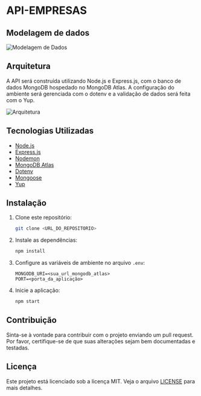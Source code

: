 # API-EMPRESAS

## Modelagem de dados


![Modelagem de Dados](../13-api-empresas/docs/modelagem.png)

## Arquitetura
A API será construída utilizando Node.js e Express.js, com o banco de dados MongoDB hospedado no MongoDB Atlas. A configuração do ambiente será gerenciada com o dotenv e a validação de dados será feita com o Yup.

![Arquitetura](../13-api-empresas/docs/arquitetura.png)

## Tecnologias Utilizadas
- [Node.js](https://nodejs.org/en)
- [Express.js](https://expressjs.com)
- [Nodemon](https://www.digitalocean.com/community/tutorials/workflow-nodemon-pt)
- [MongoDB Atlas](https://www.mongodb.com/pt-br/cloud/atlas/register)
- [Dotenv](https://www.npmjs.com/package/dotenv)
- [Mongoose](https://mongoosejs.com)
- [Yup](https://github.com/jquense/yup)

## Instalação
1. Clone este repositório:
    ```sh
    git clone <URL_DO_REPOSITORIO>
    ```
2. Instale as dependências:
    ```sh
    npm install
    ```
3. Configure as variáveis de ambiente no arquivo `.env`:
    ```env
    MONGODB_URI=<sua_url_mongodb_atlas>
    PORT=<porta_da_aplicação>
    ```
4. Inicie a aplicação:
    ```sh
    npm start
    ```


## Contribuição
Sinta-se à vontade para contribuir com o projeto enviando um pull request. Por favor, certifique-se de que suas alterações sejam bem documentadas e testadas.

## Licença
Este projeto está licenciado sob a licença MIT. Veja o arquivo [LICENSE](LICENSE) para mais detalhes.
